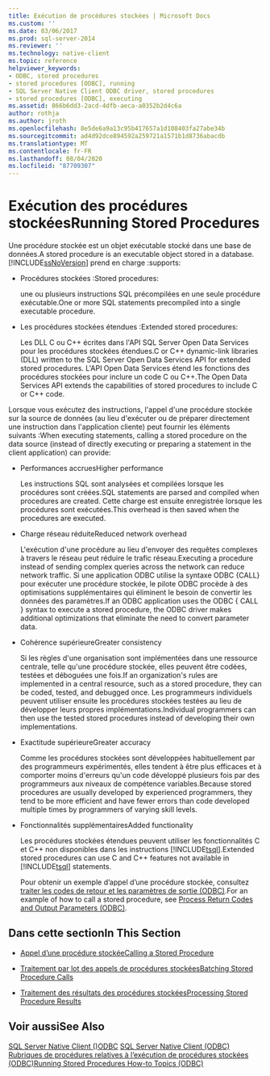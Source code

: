 ```yaml
---
title: Exécution de procédures stockées | Microsoft Docs
ms.custom: ''
ms.date: 03/06/2017
ms.prod: sql-server-2014
ms.reviewer: ''
ms.technology: native-client
ms.topic: reference
helpviewer_keywords:
- ODBC, stored procedures
- stored procedures [ODBC], running
- SQL Server Native Client ODBC driver, stored procedures
- stored procedures [ODBC], executing
ms.assetid: 866b6dd3-2acd-4dfb-aeca-a0352b2d4c6a
author: rothja
ms.author: jroth
ms.openlocfilehash: 8e5de6a9a13c95b417657a1d108403fa27abe34b
ms.sourcegitcommit: ad4d92dce894592a259721a1571b1d8736abacdb
ms.translationtype: MT
ms.contentlocale: fr-FR
ms.lasthandoff: 08/04/2020
ms.locfileid: "87709307"
---
```

# <a name="running-stored-procedures"></a><span data-ttu-id="91d3b-102">Exécution des procédures stockées</span><span class="sxs-lookup"><span data-stu-id="91d3b-102">Running Stored Procedures</span></span>
  <span data-ttu-id="91d3b-103">Une procédure stockée est un objet exécutable stocké dans une base de données.</span><span class="sxs-lookup"><span data-stu-id="91d3b-103">A stored procedure is an executable object stored in a database.</span></span> [!INCLUDE[ssNoVersion](../../includes/ssnoversion-md.md)] <span data-ttu-id="91d3b-104">prend en charge :</span><span class="sxs-lookup"><span data-stu-id="91d3b-104">supports:</span></span>  
  
-   <span data-ttu-id="91d3b-105">Procédures stockées :</span><span class="sxs-lookup"><span data-stu-id="91d3b-105">Stored procedures:</span></span>  
  
     <span data-ttu-id="91d3b-106">une ou plusieurs instructions SQL précompilées en une seule procédure exécutable.</span><span class="sxs-lookup"><span data-stu-id="91d3b-106">One or more SQL statements precompiled into a single executable procedure.</span></span>  
  
-   <span data-ttu-id="91d3b-107">Les procédures stockées étendues :</span><span class="sxs-lookup"><span data-stu-id="91d3b-107">Extended stored procedures:</span></span>  
  
     <span data-ttu-id="91d3b-108">Les DLL C ou C++ écrites dans l'API SQL Server Open Data Services pour les procédures stockées étendues.</span><span class="sxs-lookup"><span data-stu-id="91d3b-108">C or C++ dynamic-link libraries (DLL) written to the SQL Server Open Data Services API for extended stored procedures.</span></span> <span data-ttu-id="91d3b-109">L'API Open Data Services étend les fonctions des procédures stockées pour inclure un code C ou C++.</span><span class="sxs-lookup"><span data-stu-id="91d3b-109">The Open Data Services API extends the capabilities of stored procedures to include C or C++ code.</span></span>  
  
 <span data-ttu-id="91d3b-110">Lorsque vous exécutez des instructions, l'appel d'une procédure stockée sur la source de données (au lieu d'exécuter ou de préparer directement une instruction dans l'application cliente) peut fournir les éléments suivants :</span><span class="sxs-lookup"><span data-stu-id="91d3b-110">When executing statements, calling a stored procedure on the data source (instead of directly executing or preparing a statement in the client application) can provide:</span></span>  
  
-   <span data-ttu-id="91d3b-111">Performances accrues</span><span class="sxs-lookup"><span data-stu-id="91d3b-111">Higher performance</span></span>  
  
     <span data-ttu-id="91d3b-112">Les instructions SQL sont analysées et compilées lorsque les procédures sont créées.</span><span class="sxs-lookup"><span data-stu-id="91d3b-112">SQL statements are parsed and compiled when procedures are created.</span></span> <span data-ttu-id="91d3b-113">Cette charge est ensuite enregistrée lorsque les procédures sont exécutées.</span><span class="sxs-lookup"><span data-stu-id="91d3b-113">This overhead is then saved when the procedures are executed.</span></span>  
  
-   <span data-ttu-id="91d3b-114">Charge réseau réduite</span><span class="sxs-lookup"><span data-stu-id="91d3b-114">Reduced network overhead</span></span>  
  
     <span data-ttu-id="91d3b-115">L'exécution d'une procédure au lieu d'envoyer des requêtes complexes à travers le réseau peut réduire le trafic réseau.</span><span class="sxs-lookup"><span data-stu-id="91d3b-115">Executing a procedure instead of sending complex queries across the network can reduce network traffic.</span></span> <span data-ttu-id="91d3b-116">Si une application ODBC utilise la syntaxe ODBC {CALL} pour exécuter une procédure stockée, le pilote ODBC procède à des optimisations supplémentaires qui éliminent le besoin de convertir les données des paramètres.</span><span class="sxs-lookup"><span data-stu-id="91d3b-116">If an ODBC application uses the ODBC { CALL } syntax to execute a stored procedure, the ODBC driver makes additional optimizations that eliminate the need to convert parameter data.</span></span>  
  
-   <span data-ttu-id="91d3b-117">Cohérence supérieure</span><span class="sxs-lookup"><span data-stu-id="91d3b-117">Greater consistency</span></span>  
  
     <span data-ttu-id="91d3b-118">Si les règles d'une organisation sont implémentées dans une ressource centrale, telle qu'une procédure stockée, elles peuvent être codées, testées et déboguées une fois.</span><span class="sxs-lookup"><span data-stu-id="91d3b-118">If an organization's rules are implemented in a central resource, such as a stored procedure, they can be coded, tested, and debugged once.</span></span> <span data-ttu-id="91d3b-119">Les programmeurs individuels peuvent utiliser ensuite les procédures stockées testées au lieu de développer leurs propres implémentations.</span><span class="sxs-lookup"><span data-stu-id="91d3b-119">Individual programmers can then use the tested stored procedures instead of developing their own implementations.</span></span>  
  
-   <span data-ttu-id="91d3b-120">Exactitude supérieure</span><span class="sxs-lookup"><span data-stu-id="91d3b-120">Greater accuracy</span></span>  
  
     <span data-ttu-id="91d3b-121">Comme les procédures stockées sont développées habituellement par des programmeurs expérimentés, elles tendent à être plus efficaces et à comporter moins d'erreurs qu'un code développé plusieurs fois par des programmeurs aux niveaux de compétence variables.</span><span class="sxs-lookup"><span data-stu-id="91d3b-121">Because stored procedures are usually developed by experienced programmers, they tend to be more efficient and have fewer errors than code developed multiple times by programmers of varying skill levels.</span></span>  
  
-   <span data-ttu-id="91d3b-122">Fonctionnalités supplémentaires</span><span class="sxs-lookup"><span data-stu-id="91d3b-122">Added functionality</span></span>  
  
     <span data-ttu-id="91d3b-123">Les procédures stockées étendues peuvent utiliser les fonctionnalités C et C++ non disponibles dans les instructions [!INCLUDE[tsql](../../includes/tsql-md.md)].</span><span class="sxs-lookup"><span data-stu-id="91d3b-123">Extended stored procedures can use C and C++ features not available in [!INCLUDE[tsql](../../includes/tsql-md.md)] statements.</span></span>  
  
     <span data-ttu-id="91d3b-124">Pour obtenir un exemple d’appel d’une procédure stockée, consultez [traiter les codes de retour et les paramètres de sortie &#40;ODBC&#41;](../native-client-odbc-how-to/running-stored-procedures-process-return-codes-and-output-parameters.md).</span><span class="sxs-lookup"><span data-stu-id="91d3b-124">For an example of how to call a stored procedure, see [Process Return Codes and Output Parameters &#40;ODBC&#41;](../native-client-odbc-how-to/running-stored-procedures-process-return-codes-and-output-parameters.md).</span></span>  
  
## <a name="in-this-section"></a><span data-ttu-id="91d3b-125">Dans cette section</span><span class="sxs-lookup"><span data-stu-id="91d3b-125">In This Section</span></span>  
  
-   [<span data-ttu-id="91d3b-126">Appel d’une procédure stockée</span><span class="sxs-lookup"><span data-stu-id="91d3b-126">Calling a Stored Procedure</span></span>](calling-a-stored-procedure.md)  
  
-   [<span data-ttu-id="91d3b-127">Traitement par lot des appels de procédures stockées</span><span class="sxs-lookup"><span data-stu-id="91d3b-127">Batching Stored Procedure Calls</span></span>](batching-stored-procedure-calls.md)  
  
-   [<span data-ttu-id="91d3b-128">Traitement des résultats des procédures stockées</span><span class="sxs-lookup"><span data-stu-id="91d3b-128">Processing Stored Procedure Results</span></span>](processing-stored-procedure-results.md)  
  
## <a name="see-also"></a><span data-ttu-id="91d3b-129">Voir aussi</span><span class="sxs-lookup"><span data-stu-id="91d3b-129">See Also</span></span>  
 <span data-ttu-id="91d3b-130">[SQL Server Native Client &#40;&#41;ODBC](../native-client/odbc/sql-server-native-client-odbc.md) </span><span class="sxs-lookup"><span data-stu-id="91d3b-130">[SQL Server Native Client &#40;ODBC&#41;](../native-client/odbc/sql-server-native-client-odbc.md) </span></span>  
 [<span data-ttu-id="91d3b-131">Rubriques de procédures relatives à l’exécution de procédures stockées &#40;ODBC&#41;</span><span class="sxs-lookup"><span data-stu-id="91d3b-131">Running Stored Procedures How-to Topics &#40;ODBC&#41;</span></span>](../../database-engine/dev-guide/running-stored-procedures-how-to-topics-odbc.md)  
  
  

